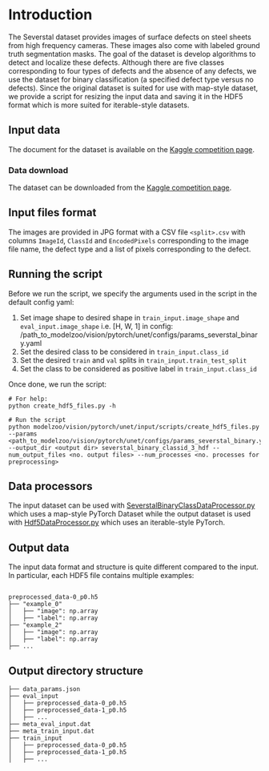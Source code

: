 # Introduction
The Severstal dataset provides images of surface defects on steel sheets from high frequency cameras.
These images also come with labeled ground truth segmentation masks.
The goal of the dataset is develop algorithms to detect and localize these defects.
Although there are five classes corresponding to four types of defects and the absence of any defects, we use the dataset for binary classification (a specified defect type versus no defects).
Since the original dataset is suited for use with map-style dataset, we provide a script for resizing the input data and saving it in the HDF5 format which is more suited for iterable-style datasets.

## Input data
The document for the dataset is available on the [Kaggle competition page](https://www.kaggle.com/competitions/severstal-steel-defect-detection/data).

### Data download
The dataset can be downloaded from the [Kaggle competition page](https://www.kaggle.com/competitions/severstal-steel-defect-detection/data).

## Input files format

The images are provided in JPG format with a CSV file `<split>.csv` with columns `ImageId`, `ClassId` and `EncodedPixels` corresponding to the image file name, the defect type and a list of pixels corresponding to the defect.

## Running the script
Before we run the script, we specify the arguments used in the script in the default config yaml:
1. Set image shape to desired shape in `train_input.image_shape` and `eval_input.image_shape` i.e. [H, W, 1] in config: /path_to_modelzoo/vision/pytorch/unet/configs/params_severstal_binary.yaml
2. Set the desired class to be considered in `train_input.class_id`
3. Set the desired `train` and `val` splits in `train_input.train_test_split`
4. Set the class to be considered as positive label in `train_input.class_id`


Once done, we run the script:
```
# For help:
python create_hdf5_files.py -h

# Run the script
python modelzoo/vision/pytorch/unet/input/scripts/create_hdf5_files.py --params <path_to_modelzoo/vision/pytorch/unet/configs/params_severstal_binary.yaml --output_dir <output dir> severstal_binary_classid_3_hdf --num_output_files <no. output files> --num_processes <no. processes for preprocessing>
```

## Data processors
The input dataset can be used with [SeverstalBinaryClassDataProcessor.py](../../SeverstalBinaryClassDataProcessor.py) which uses a map-style PyTorch Dataset while the output dataset is used with [Hdf5DataProcessor.py](../../Hdf5DataProcessor.py) which uses an iterable-style PyTorch.

## Output data
The input data format and structure is quite different compared to the input.
In particular, each HDF5 file contains multiple examples:
```

preprocessed_data-0_p0.h5
├── "example_0"
│   ├── "image": np.array
│   ├── "label": np.array
├── "example_2"
│   ├── "image": np.array
│   ├── "label": np.array
├── ...
```

## Output directory structure
```
├── data_params.json
├── eval_input
│   ├── preprocessed_data-0_p0.h5
│   ├── preprocessed_data-1_p0.h5
│   ├── ...
├── meta_eval_input.dat
├── meta_train_input.dat
├── train_input
│   ├── preprocessed_data-0_p0.h5
│   ├── preprocessed_data-1_p0.h5
│   ├── ...
```

